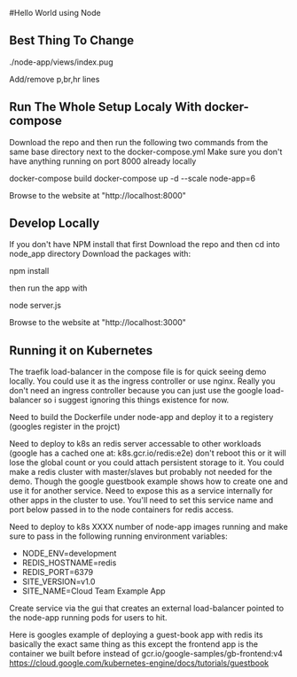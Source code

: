 #Hello World using Node

## Best Thing To Change
./node-app/views/index.pug

Add/remove p,br,hr lines

## Run The Whole Setup Localy With docker-compose
Download the repo and then run the following two commands
from the same base directory next to the docker-compose.yml
Make sure you don't have anything running on port 8000 already locally

docker-compose build
docker-compose up -d --scale node-app=6

Browse to the website at "http://localhost:8000"

## Develop Locally 
If you don't have NPM install that first 
Download the repo and then cd into node_app directory
Download the packages with:

npm install

then run the app with

node server.js

Browse to the website at "http://localhost:3000"


## Running it on Kubernetes
The traefik load-balancer in the compose file is for quick seeing demo locally.  You could use it as the ingress controller or use nginx.  Really you don't need an ingress controller because you can just use the google load-balancer so i suggest ignoring this things existence for now.  

Need to build the Dockerfile under node-app and deploy it to a registery (googles register in the projct)

Need to deploy to k8s an redis server accessable to other workloads (google has a cached one at: k8s.gcr.io/redis:e2e) don't reboot this or it will lose the global count or you could attach persistent storage to it. You could make a redis cluster with master/slaves but probably not needed for the demo. Though the google guestbook example shows how to create one and use it for another service. 
Need to expose this as a service internally for other apps in the cluster to use. You'll need to set this service name and port below passed in to the node containers for redis access. 

Need to deploy to k8s XXXX number of node-app images running and make sure to pass in the following running environment variables:
- NODE_ENV=development
- REDIS_HOSTNAME=redis
- REDIS_PORT=6379
- SITE_VERSION=v1.0
- SITE_NAME=Cloud Team Example App

Create service via the gui that creates an external load-balancer pointed to the node-app running pods for users to hit. 

Here is googles example of deploying a guest-book app with redis its basically the exact same thing as this except the frontend app is the container we built before instead of gcr.io/google-samples/gb-frontend:v4
https://cloud.google.com/kubernetes-engine/docs/tutorials/guestbook